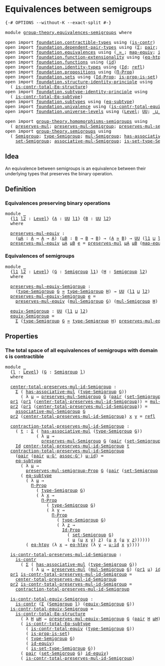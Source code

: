 # Equivalences between semigroups

<pre class="Agda"><a id="44" class="Symbol">{-#</a> <a id="48" class="Keyword">OPTIONS</a> <a id="56" class="Pragma">--without-K</a> <a id="68" class="Pragma">--exact-split</a> <a id="82" class="Symbol">#-}</a>

<a id="87" class="Keyword">module</a> <a id="94" href="group-theory.equivalences-semigroups.html" class="Module">group-theory.equivalences-semigroups</a> <a id="131" class="Keyword">where</a>

<a id="138" class="Keyword">open</a> <a id="143" class="Keyword">import</a> <a id="150" href="foundation.contractible-types.html" class="Module">foundation.contractible-types</a> <a id="180" class="Keyword">using</a> <a id="186" class="Symbol">(</a><a id="187" href="foundation-core.contractible-types.html#925" class="Function">is-contr</a><a id="195" class="Symbol">)</a>
<a id="197" class="Keyword">open</a> <a id="202" class="Keyword">import</a> <a id="209" href="foundation.dependent-pair-types.html" class="Module">foundation.dependent-pair-types</a> <a id="241" class="Keyword">using</a> <a id="247" class="Symbol">(</a><a id="248" href="foundation-core.dependent-pair-types.html#502" class="Record">Σ</a><a id="249" class="Symbol">;</a> <a id="251" href="foundation-core.dependent-pair-types.html#575" class="InductiveConstructor">pair</a><a id="255" class="Symbol">;</a> <a id="257" href="foundation-core.dependent-pair-types.html#592" class="Field">pr1</a><a id="260" class="Symbol">;</a> <a id="262" href="foundation-core.dependent-pair-types.html#604" class="Field">pr2</a><a id="265" class="Symbol">)</a>
<a id="267" class="Keyword">open</a> <a id="272" class="Keyword">import</a> <a id="279" href="foundation.equivalences.html" class="Module">foundation.equivalences</a> <a id="303" class="Keyword">using</a> <a id="309" class="Symbol">(</a><a id="310" href="foundation-core.equivalences.html#1607" class="Function Operator">_≃_</a><a id="313" class="Symbol">;</a> <a id="315" href="foundation-core.equivalences.html#1807" class="Function">map-equiv</a><a id="324" class="Symbol">;</a> <a id="326" href="foundation-core.equivalences.html#2480" class="Function">id-equiv</a><a id="334" class="Symbol">)</a>
<a id="336" class="Keyword">open</a> <a id="341" class="Keyword">import</a> <a id="348" href="foundation.function-extensionality.html" class="Module">foundation.function-extensionality</a> <a id="383" class="Keyword">using</a> <a id="389" class="Symbol">(</a><a id="390" href="foundation.function-extensionality.html#1446" class="Function">eq-htpy</a><a id="397" class="Symbol">)</a>
<a id="399" class="Keyword">open</a> <a id="404" class="Keyword">import</a> <a id="411" href="foundation.functions.html" class="Module">foundation.functions</a> <a id="432" class="Keyword">using</a> <a id="438" class="Symbol">(</a><a id="439" href="foundation-core.functions.html#309" class="Function">id</a><a id="441" class="Symbol">)</a>
<a id="443" class="Keyword">open</a> <a id="448" class="Keyword">import</a> <a id="455" href="foundation.identity-types.html" class="Module">foundation.identity-types</a> <a id="481" class="Keyword">using</a> <a id="487" class="Symbol">(</a><a id="488" href="foundation-core.identity-types.html#641" class="Datatype">Id</a><a id="490" class="Symbol">;</a> <a id="492" href="foundation-core.identity-types.html#694" class="InductiveConstructor">refl</a><a id="496" class="Symbol">)</a>
<a id="498" class="Keyword">open</a> <a id="503" class="Keyword">import</a> <a id="510" href="foundation.propositions.html" class="Module">foundation.propositions</a> <a id="534" class="Keyword">using</a> <a id="540" class="Symbol">(</a><a id="541" href="foundation.propositions.html#1941" class="Function">Π-Prop</a><a id="547" class="Symbol">)</a>
<a id="549" class="Keyword">open</a> <a id="554" class="Keyword">import</a> <a id="561" href="foundation.sets.html" class="Module">foundation.sets</a> <a id="577" class="Keyword">using</a> <a id="583" class="Symbol">(</a><a id="584" href="foundation-core.sets.html#1407" class="Function">Id-Prop</a><a id="591" class="Symbol">;</a> <a id="593" href="foundation.sets.html#2041" class="Function">is-prop-is-set</a><a id="607" class="Symbol">)</a>
<a id="609" class="Keyword">open</a> <a id="614" class="Keyword">import</a> <a id="621" href="foundation.structure-identity-principle.html" class="Module">foundation.structure-identity-principle</a> <a id="661" class="Keyword">using</a>
  <a id="669" class="Symbol">(</a> <a id="671" href="foundation.structure-identity-principle.html#1341" class="Function">is-contr-total-Eq-structure</a><a id="698" class="Symbol">)</a>
<a id="700" class="Keyword">open</a> <a id="705" class="Keyword">import</a> <a id="712" href="foundation.subtype-identity-principle.html" class="Module">foundation.subtype-identity-principle</a> <a id="750" class="Keyword">using</a>
  <a id="758" class="Symbol">(</a> <a id="760" href="foundation-core.subtype-identity-principle.html#1572" class="Function">is-contr-total-Eq-subtype</a><a id="785" class="Symbol">)</a>
<a id="787" class="Keyword">open</a> <a id="792" class="Keyword">import</a> <a id="799" href="foundation.subtypes.html" class="Module">foundation.subtypes</a> <a id="819" class="Keyword">using</a> <a id="825" class="Symbol">(</a><a id="826" href="foundation-core.subtypes.html#3381" class="Function">eq-subtype</a><a id="836" class="Symbol">)</a>
<a id="838" class="Keyword">open</a> <a id="843" class="Keyword">import</a> <a id="850" href="foundation.univalence.html" class="Module">foundation.univalence</a> <a id="872" class="Keyword">using</a> <a id="878" class="Symbol">(</a><a id="879" href="foundation.univalence.html#1532" class="Function">is-contr-total-equiv</a><a id="899" class="Symbol">)</a>
<a id="901" class="Keyword">open</a> <a id="906" class="Keyword">import</a> <a id="913" href="foundation.universe-levels.html" class="Module">foundation.universe-levels</a> <a id="940" class="Keyword">using</a> <a id="946" class="Symbol">(</a><a id="947" href="Agda.Primitive.html#597" class="Postulate">Level</a><a id="952" class="Symbol">;</a> <a id="954" href="foundation-core.universe-levels.html#222" class="Primitive">UU</a><a id="956" class="Symbol">;</a> <a id="958" href="Agda.Primitive.html#810" class="Primitive Operator">_⊔_</a><a id="961" class="Symbol">)</a>

<a id="964" class="Keyword">open</a> <a id="969" class="Keyword">import</a> <a id="976" href="group-theory.homomorphisms-semigroups.html" class="Module">group-theory.homomorphisms-semigroups</a> <a id="1014" class="Keyword">using</a>
  <a id="1022" class="Symbol">(</a> <a id="1024" href="group-theory.homomorphisms-semigroups.html#1311" class="Function">preserves-mul</a><a id="1037" class="Symbol">;</a> <a id="1039" href="group-theory.homomorphisms-semigroups.html#1922" class="Function">preserves-mul-Semigroup</a><a id="1062" class="Symbol">;</a> <a id="1064" href="group-theory.homomorphisms-semigroups.html#1536" class="Function">preserves-mul-semigroup-Prop</a><a id="1092" class="Symbol">)</a>
<a id="1094" class="Keyword">open</a> <a id="1099" class="Keyword">import</a> <a id="1106" href="group-theory.semigroups.html" class="Module">group-theory.semigroups</a> <a id="1130" class="Keyword">using</a>
  <a id="1138" class="Symbol">(</a> <a id="1140" href="group-theory.semigroups.html#737" class="Function">Semigroup</a><a id="1149" class="Symbol">;</a> <a id="1151" href="group-theory.semigroups.html#933" class="Function">type-Semigroup</a><a id="1165" class="Symbol">;</a> <a id="1167" href="group-theory.semigroups.html#1215" class="Function">mul-Semigroup</a><a id="1180" class="Symbol">;</a> <a id="1182" href="group-theory.semigroups.html#465" class="Function">has-associative-mul</a><a id="1201" class="Symbol">;</a>
    <a id="1207" href="group-theory.semigroups.html#881" class="Function">set-Semigroup</a><a id="1220" class="Symbol">;</a> <a id="1222" href="group-theory.semigroups.html#1445" class="Function">associative-mul-Semigroup</a><a id="1247" class="Symbol">;</a> <a id="1249" href="group-theory.semigroups.html#1000" class="Function">is-set-type-Semigroup</a><a id="1270" class="Symbol">)</a>
</pre>
## Idea

An equivalence between semigroups is an equivalence between their underlying types that preserves the binary operation.

## Definition

### Equivalences preserving binary operations

<pre class="Agda"><a id="1477" class="Keyword">module</a> <a id="1484" href="group-theory.equivalences-semigroups.html#1484" class="Module">_</a>
  <a id="1488" class="Symbol">{</a><a id="1489" href="group-theory.equivalences-semigroups.html#1489" class="Bound">l1</a> <a id="1492" href="group-theory.equivalences-semigroups.html#1492" class="Bound">l2</a> <a id="1495" class="Symbol">:</a> <a id="1497" href="Agda.Primitive.html#597" class="Postulate">Level</a><a id="1502" class="Symbol">}</a> <a id="1504" class="Symbol">{</a><a id="1505" href="group-theory.equivalences-semigroups.html#1505" class="Bound">A</a> <a id="1507" class="Symbol">:</a> <a id="1509" href="foundation-core.universe-levels.html#222" class="Primitive">UU</a> <a id="1512" href="group-theory.equivalences-semigroups.html#1489" class="Bound">l1</a><a id="1514" class="Symbol">}</a> <a id="1516" class="Symbol">{</a><a id="1517" href="group-theory.equivalences-semigroups.html#1517" class="Bound">B</a> <a id="1519" class="Symbol">:</a> <a id="1521" href="foundation-core.universe-levels.html#222" class="Primitive">UU</a> <a id="1524" href="group-theory.equivalences-semigroups.html#1492" class="Bound">l2</a><a id="1526" class="Symbol">}</a>
  <a id="1530" class="Keyword">where</a>

  <a id="1539" href="group-theory.equivalences-semigroups.html#1539" class="Function">preserves-mul-equiv</a> <a id="1559" class="Symbol">:</a>
    <a id="1565" class="Symbol">(</a><a id="1566" href="group-theory.equivalences-semigroups.html#1566" class="Bound">μA</a> <a id="1569" class="Symbol">:</a> <a id="1571" href="group-theory.equivalences-semigroups.html#1505" class="Bound">A</a> <a id="1573" class="Symbol">→</a> <a id="1575" href="group-theory.equivalences-semigroups.html#1505" class="Bound">A</a> <a id="1577" class="Symbol">→</a> <a id="1579" href="group-theory.equivalences-semigroups.html#1505" class="Bound">A</a><a id="1580" class="Symbol">)</a> <a id="1582" class="Symbol">(</a><a id="1583" href="group-theory.equivalences-semigroups.html#1583" class="Bound">μB</a> <a id="1586" class="Symbol">:</a> <a id="1588" href="group-theory.equivalences-semigroups.html#1517" class="Bound">B</a> <a id="1590" class="Symbol">→</a> <a id="1592" href="group-theory.equivalences-semigroups.html#1517" class="Bound">B</a> <a id="1594" class="Symbol">→</a> <a id="1596" href="group-theory.equivalences-semigroups.html#1517" class="Bound">B</a><a id="1597" class="Symbol">)</a> <a id="1599" class="Symbol">→</a> <a id="1601" class="Symbol">(</a><a id="1602" href="group-theory.equivalences-semigroups.html#1505" class="Bound">A</a> <a id="1604" href="foundation-core.equivalences.html#1607" class="Function Operator">≃</a> <a id="1606" href="group-theory.equivalences-semigroups.html#1517" class="Bound">B</a><a id="1607" class="Symbol">)</a> <a id="1609" class="Symbol">→</a> <a id="1611" href="foundation-core.universe-levels.html#222" class="Primitive">UU</a> <a id="1614" class="Symbol">(</a><a id="1615" href="group-theory.equivalences-semigroups.html#1489" class="Bound">l1</a> <a id="1618" href="Agda.Primitive.html#810" class="Primitive Operator">⊔</a> <a id="1620" href="group-theory.equivalences-semigroups.html#1492" class="Bound">l2</a><a id="1622" class="Symbol">)</a>
  <a id="1626" href="group-theory.equivalences-semigroups.html#1539" class="Function">preserves-mul-equiv</a> <a id="1646" href="group-theory.equivalences-semigroups.html#1646" class="Bound">μA</a> <a id="1649" href="group-theory.equivalences-semigroups.html#1649" class="Bound">μB</a> <a id="1652" href="group-theory.equivalences-semigroups.html#1652" class="Bound">e</a> <a id="1654" class="Symbol">=</a> <a id="1656" href="group-theory.homomorphisms-semigroups.html#1311" class="Function">preserves-mul</a> <a id="1670" href="group-theory.equivalences-semigroups.html#1646" class="Bound">μA</a> <a id="1673" href="group-theory.equivalences-semigroups.html#1649" class="Bound">μB</a> <a id="1676" class="Symbol">(</a><a id="1677" href="foundation-core.equivalences.html#1807" class="Function">map-equiv</a> <a id="1687" href="group-theory.equivalences-semigroups.html#1652" class="Bound">e</a><a id="1688" class="Symbol">)</a>
</pre>
### Equivalences of semigroups

<pre class="Agda"><a id="1735" class="Keyword">module</a> <a id="1742" href="group-theory.equivalences-semigroups.html#1742" class="Module">_</a>
  <a id="1746" class="Symbol">{</a><a id="1747" href="group-theory.equivalences-semigroups.html#1747" class="Bound">l1</a> <a id="1750" href="group-theory.equivalences-semigroups.html#1750" class="Bound">l2</a> <a id="1753" class="Symbol">:</a> <a id="1755" href="Agda.Primitive.html#597" class="Postulate">Level</a><a id="1760" class="Symbol">}</a> <a id="1762" class="Symbol">(</a><a id="1763" href="group-theory.equivalences-semigroups.html#1763" class="Bound">G</a> <a id="1765" class="Symbol">:</a> <a id="1767" href="group-theory.semigroups.html#737" class="Function">Semigroup</a> <a id="1777" href="group-theory.equivalences-semigroups.html#1747" class="Bound">l1</a><a id="1779" class="Symbol">)</a> <a id="1781" class="Symbol">(</a><a id="1782" href="group-theory.equivalences-semigroups.html#1782" class="Bound">H</a> <a id="1784" class="Symbol">:</a> <a id="1786" href="group-theory.semigroups.html#737" class="Function">Semigroup</a> <a id="1796" href="group-theory.equivalences-semigroups.html#1750" class="Bound">l2</a><a id="1798" class="Symbol">)</a>
  <a id="1802" class="Keyword">where</a>

  <a id="1811" href="group-theory.equivalences-semigroups.html#1811" class="Function">preserves-mul-equiv-Semigroup</a> <a id="1841" class="Symbol">:</a>
    <a id="1847" class="Symbol">(</a><a id="1848" href="group-theory.semigroups.html#933" class="Function">type-Semigroup</a> <a id="1863" href="group-theory.equivalences-semigroups.html#1763" class="Bound">G</a> <a id="1865" href="foundation-core.equivalences.html#1607" class="Function Operator">≃</a> <a id="1867" href="group-theory.semigroups.html#933" class="Function">type-Semigroup</a> <a id="1882" href="group-theory.equivalences-semigroups.html#1782" class="Bound">H</a><a id="1883" class="Symbol">)</a> <a id="1885" class="Symbol">→</a> <a id="1887" href="foundation-core.universe-levels.html#222" class="Primitive">UU</a> <a id="1890" class="Symbol">(</a><a id="1891" href="group-theory.equivalences-semigroups.html#1747" class="Bound">l1</a> <a id="1894" href="Agda.Primitive.html#810" class="Primitive Operator">⊔</a> <a id="1896" href="group-theory.equivalences-semigroups.html#1750" class="Bound">l2</a><a id="1898" class="Symbol">)</a>
  <a id="1902" href="group-theory.equivalences-semigroups.html#1811" class="Function">preserves-mul-equiv-Semigroup</a> <a id="1932" href="group-theory.equivalences-semigroups.html#1932" class="Bound">e</a> <a id="1934" class="Symbol">=</a>
    <a id="1940" href="group-theory.equivalences-semigroups.html#1539" class="Function">preserves-mul-equiv</a> <a id="1960" class="Symbol">(</a><a id="1961" href="group-theory.semigroups.html#1215" class="Function">mul-Semigroup</a> <a id="1975" href="group-theory.equivalences-semigroups.html#1763" class="Bound">G</a><a id="1976" class="Symbol">)</a> <a id="1978" class="Symbol">(</a><a id="1979" href="group-theory.semigroups.html#1215" class="Function">mul-Semigroup</a> <a id="1993" href="group-theory.equivalences-semigroups.html#1782" class="Bound">H</a><a id="1994" class="Symbol">)</a> <a id="1996" href="group-theory.equivalences-semigroups.html#1932" class="Bound">e</a>

  <a id="2001" href="group-theory.equivalences-semigroups.html#2001" class="Function">equiv-Semigroup</a> <a id="2017" class="Symbol">:</a> <a id="2019" href="foundation-core.universe-levels.html#222" class="Primitive">UU</a> <a id="2022" class="Symbol">(</a><a id="2023" href="group-theory.equivalences-semigroups.html#1747" class="Bound">l1</a> <a id="2026" href="Agda.Primitive.html#810" class="Primitive Operator">⊔</a> <a id="2028" href="group-theory.equivalences-semigroups.html#1750" class="Bound">l2</a><a id="2030" class="Symbol">)</a>
  <a id="2034" href="group-theory.equivalences-semigroups.html#2001" class="Function">equiv-Semigroup</a> <a id="2050" class="Symbol">=</a>
    <a id="2056" href="foundation-core.dependent-pair-types.html#502" class="Record">Σ</a> <a id="2058" class="Symbol">(</a><a id="2059" href="group-theory.semigroups.html#933" class="Function">type-Semigroup</a> <a id="2074" href="group-theory.equivalences-semigroups.html#1763" class="Bound">G</a> <a id="2076" href="foundation-core.equivalences.html#1607" class="Function Operator">≃</a> <a id="2078" href="group-theory.semigroups.html#933" class="Function">type-Semigroup</a> <a id="2093" href="group-theory.equivalences-semigroups.html#1782" class="Bound">H</a><a id="2094" class="Symbol">)</a> <a id="2096" href="group-theory.equivalences-semigroups.html#1811" class="Function">preserves-mul-equiv-Semigroup</a>
</pre>
## Properties

### The total space of all equivalences of semigroups with domain `G` is contractible

<pre class="Agda"><a id="2241" class="Keyword">module</a> <a id="2248" href="group-theory.equivalences-semigroups.html#2248" class="Module">_</a>
  <a id="2252" class="Symbol">{</a><a id="2253" href="group-theory.equivalences-semigroups.html#2253" class="Bound">l</a> <a id="2255" class="Symbol">:</a> <a id="2257" href="Agda.Primitive.html#597" class="Postulate">Level</a><a id="2262" class="Symbol">}</a> <a id="2264" class="Symbol">(</a><a id="2265" href="group-theory.equivalences-semigroups.html#2265" class="Bound">G</a> <a id="2267" class="Symbol">:</a> <a id="2269" href="group-theory.semigroups.html#737" class="Function">Semigroup</a> <a id="2279" href="group-theory.equivalences-semigroups.html#2253" class="Bound">l</a><a id="2280" class="Symbol">)</a>
  <a id="2284" class="Keyword">where</a>
  
  <a id="2295" href="group-theory.equivalences-semigroups.html#2295" class="Function">center-total-preserves-mul-id-Semigroup</a> <a id="2335" class="Symbol">:</a>
    <a id="2341" href="foundation-core.dependent-pair-types.html#502" class="Record">Σ</a> <a id="2343" class="Symbol">(</a> <a id="2345" href="group-theory.semigroups.html#465" class="Function">has-associative-mul</a> <a id="2365" class="Symbol">(</a><a id="2366" href="group-theory.semigroups.html#933" class="Function">type-Semigroup</a> <a id="2381" href="group-theory.equivalences-semigroups.html#2265" class="Bound">G</a><a id="2382" class="Symbol">))</a>
      <a id="2391" class="Symbol">(</a> <a id="2393" class="Symbol">λ</a> <a id="2395" href="group-theory.equivalences-semigroups.html#2395" class="Bound">μ</a> <a id="2397" class="Symbol">→</a> <a id="2399" href="group-theory.homomorphisms-semigroups.html#1922" class="Function">preserves-mul-Semigroup</a> <a id="2423" href="group-theory.equivalences-semigroups.html#2265" class="Bound">G</a> <a id="2425" class="Symbol">(</a><a id="2426" href="foundation-core.dependent-pair-types.html#575" class="InductiveConstructor">pair</a> <a id="2431" class="Symbol">(</a><a id="2432" href="group-theory.semigroups.html#881" class="Function">set-Semigroup</a> <a id="2446" href="group-theory.equivalences-semigroups.html#2265" class="Bound">G</a><a id="2447" class="Symbol">)</a> <a id="2449" href="group-theory.equivalences-semigroups.html#2395" class="Bound">μ</a><a id="2450" class="Symbol">)</a> <a id="2452" href="foundation-core.functions.html#309" class="Function">id</a><a id="2454" class="Symbol">)</a>
  <a id="2458" href="foundation-core.dependent-pair-types.html#592" class="Field">pr1</a> <a id="2462" class="Symbol">(</a><a id="2463" href="foundation-core.dependent-pair-types.html#592" class="Field">pr1</a> <a id="2467" class="Symbol">(</a><a id="2468" href="group-theory.equivalences-semigroups.html#2295" class="Function">center-total-preserves-mul-id-Semigroup</a><a id="2507" class="Symbol">))</a> <a id="2510" class="Symbol">=</a> <a id="2512" href="group-theory.semigroups.html#1215" class="Function">mul-Semigroup</a> <a id="2526" href="group-theory.equivalences-semigroups.html#2265" class="Bound">G</a>
  <a id="2530" href="foundation-core.dependent-pair-types.html#604" class="Field">pr2</a> <a id="2534" class="Symbol">(</a><a id="2535" href="foundation-core.dependent-pair-types.html#592" class="Field">pr1</a> <a id="2539" class="Symbol">(</a><a id="2540" href="group-theory.equivalences-semigroups.html#2295" class="Function">center-total-preserves-mul-id-Semigroup</a><a id="2579" class="Symbol">))</a> <a id="2582" class="Symbol">=</a>
    <a id="2588" href="group-theory.semigroups.html#1445" class="Function">associative-mul-Semigroup</a> <a id="2614" href="group-theory.equivalences-semigroups.html#2265" class="Bound">G</a>
  <a id="2618" href="foundation-core.dependent-pair-types.html#604" class="Field">pr2</a> <a id="2622" class="Symbol">(</a><a id="2623" href="group-theory.equivalences-semigroups.html#2295" class="Function">center-total-preserves-mul-id-Semigroup</a><a id="2662" class="Symbol">)</a> <a id="2664" href="group-theory.equivalences-semigroups.html#2664" class="Bound">x</a> <a id="2666" href="group-theory.equivalences-semigroups.html#2666" class="Bound">y</a> <a id="2668" class="Symbol">=</a> <a id="2670" href="foundation-core.identity-types.html#694" class="InductiveConstructor">refl</a>

  <a id="2678" href="group-theory.equivalences-semigroups.html#2678" class="Function">contraction-total-preserves-mul-id-Semigroup</a> <a id="2723" class="Symbol">:</a>
    <a id="2729" class="Symbol">(</a> <a id="2731" href="group-theory.equivalences-semigroups.html#2731" class="Bound">t</a> <a id="2733" class="Symbol">:</a> <a id="2735" href="foundation-core.dependent-pair-types.html#502" class="Record">Σ</a> <a id="2737" class="Symbol">(</a> <a id="2739" href="group-theory.semigroups.html#465" class="Function">has-associative-mul</a> <a id="2759" class="Symbol">(</a><a id="2760" href="group-theory.semigroups.html#933" class="Function">type-Semigroup</a> <a id="2775" href="group-theory.equivalences-semigroups.html#2265" class="Bound">G</a><a id="2776" class="Symbol">))</a>
            <a id="2791" class="Symbol">(</a> <a id="2793" class="Symbol">λ</a> <a id="2795" href="group-theory.equivalences-semigroups.html#2795" class="Bound">μ</a> <a id="2797" class="Symbol">→</a>
              <a id="2813" href="group-theory.homomorphisms-semigroups.html#1922" class="Function">preserves-mul-Semigroup</a> <a id="2837" href="group-theory.equivalences-semigroups.html#2265" class="Bound">G</a> <a id="2839" class="Symbol">(</a><a id="2840" href="foundation-core.dependent-pair-types.html#575" class="InductiveConstructor">pair</a> <a id="2845" class="Symbol">(</a><a id="2846" href="group-theory.semigroups.html#881" class="Function">set-Semigroup</a> <a id="2860" href="group-theory.equivalences-semigroups.html#2265" class="Bound">G</a><a id="2861" class="Symbol">)</a> <a id="2863" href="group-theory.equivalences-semigroups.html#2795" class="Bound">μ</a><a id="2864" class="Symbol">)</a> <a id="2866" href="foundation-core.functions.html#309" class="Function">id</a><a id="2868" class="Symbol">))</a> <a id="2871" class="Symbol">→</a>
    <a id="2877" href="foundation-core.identity-types.html#641" class="Datatype">Id</a> <a id="2880" href="group-theory.equivalences-semigroups.html#2295" class="Function">center-total-preserves-mul-id-Semigroup</a> <a id="2920" href="group-theory.equivalences-semigroups.html#2731" class="Bound">t</a>
  <a id="2924" href="group-theory.equivalences-semigroups.html#2678" class="Function">contraction-total-preserves-mul-id-Semigroup</a>
    <a id="2973" class="Symbol">(</a><a id="2974" href="foundation-core.dependent-pair-types.html#575" class="InductiveConstructor">pair</a> <a id="2979" class="Symbol">(</a><a id="2980" href="foundation-core.dependent-pair-types.html#575" class="InductiveConstructor">pair</a> <a id="2985" href="group-theory.equivalences-semigroups.html#2985" class="Bound">μ-G&#39;</a> <a id="2990" href="group-theory.equivalences-semigroups.html#2990" class="Bound">assoc-G&#39;</a><a id="2998" class="Symbol">)</a> <a id="3000" href="group-theory.equivalences-semigroups.html#3000" class="Bound">μ-id</a><a id="3004" class="Symbol">)</a> <a id="3006" class="Symbol">=</a>
    <a id="3012" href="foundation-core.subtypes.html#3381" class="Function">eq-subtype</a>
      <a id="3029" class="Symbol">(</a> <a id="3031" class="Symbol">λ</a> <a id="3033" href="group-theory.equivalences-semigroups.html#3033" class="Bound">μ</a> <a id="3035" class="Symbol">→</a>
        <a id="3045" href="group-theory.homomorphisms-semigroups.html#1536" class="Function">preserves-mul-semigroup-Prop</a> <a id="3074" href="group-theory.equivalences-semigroups.html#2265" class="Bound">G</a> <a id="3076" class="Symbol">(</a><a id="3077" href="foundation-core.dependent-pair-types.html#575" class="InductiveConstructor">pair</a> <a id="3082" class="Symbol">(</a><a id="3083" href="group-theory.semigroups.html#881" class="Function">set-Semigroup</a> <a id="3097" href="group-theory.equivalences-semigroups.html#2265" class="Bound">G</a><a id="3098" class="Symbol">)</a> <a id="3100" href="group-theory.equivalences-semigroups.html#3033" class="Bound">μ</a><a id="3101" class="Symbol">)</a> <a id="3103" href="foundation-core.functions.html#309" class="Function">id</a><a id="3105" class="Symbol">)</a>
      <a id="3113" class="Symbol">(</a> <a id="3115" href="foundation-core.subtypes.html#3381" class="Function">eq-subtype</a>
        <a id="3134" class="Symbol">(</a> <a id="3136" class="Symbol">λ</a> <a id="3138" href="group-theory.equivalences-semigroups.html#3138" class="Bound">μ</a> <a id="3140" class="Symbol">→</a>
          <a id="3152" href="foundation.propositions.html#1941" class="Function">Π-Prop</a>
            <a id="3171" class="Symbol">(</a> <a id="3173" href="group-theory.semigroups.html#933" class="Function">type-Semigroup</a> <a id="3188" href="group-theory.equivalences-semigroups.html#2265" class="Bound">G</a><a id="3189" class="Symbol">)</a>
            <a id="3203" class="Symbol">(</a> <a id="3205" class="Symbol">λ</a> <a id="3207" href="group-theory.equivalences-semigroups.html#3207" class="Bound">x</a> <a id="3209" class="Symbol">→</a>
              <a id="3225" href="foundation.propositions.html#1941" class="Function">Π-Prop</a>
                <a id="3248" class="Symbol">(</a> <a id="3250" href="group-theory.semigroups.html#933" class="Function">type-Semigroup</a> <a id="3265" href="group-theory.equivalences-semigroups.html#2265" class="Bound">G</a><a id="3266" class="Symbol">)</a>
                <a id="3284" class="Symbol">(</a> <a id="3286" class="Symbol">λ</a> <a id="3288" href="group-theory.equivalences-semigroups.html#3288" class="Bound">y</a> <a id="3290" class="Symbol">→</a>
                  <a id="3310" href="foundation.propositions.html#1941" class="Function">Π-Prop</a>
                    <a id="3337" class="Symbol">(</a> <a id="3339" href="group-theory.semigroups.html#933" class="Function">type-Semigroup</a> <a id="3354" href="group-theory.equivalences-semigroups.html#2265" class="Bound">G</a><a id="3355" class="Symbol">)</a>
                    <a id="3377" class="Symbol">(</a> <a id="3379" class="Symbol">λ</a> <a id="3381" href="group-theory.equivalences-semigroups.html#3381" class="Bound">z</a> <a id="3383" class="Symbol">→</a>
                      <a id="3407" href="foundation-core.sets.html#1407" class="Function">Id-Prop</a>
                        <a id="3439" class="Symbol">(</a> <a id="3441" href="group-theory.semigroups.html#881" class="Function">set-Semigroup</a> <a id="3455" href="group-theory.equivalences-semigroups.html#2265" class="Bound">G</a><a id="3456" class="Symbol">)</a>
                        <a id="3482" class="Symbol">(</a> <a id="3484" href="group-theory.equivalences-semigroups.html#3138" class="Bound">μ</a> <a id="3486" class="Symbol">(</a><a id="3487" href="group-theory.equivalences-semigroups.html#3138" class="Bound">μ</a> <a id="3489" href="group-theory.equivalences-semigroups.html#3207" class="Bound">x</a> <a id="3491" href="group-theory.equivalences-semigroups.html#3288" class="Bound">y</a><a id="3492" class="Symbol">)</a> <a id="3494" href="group-theory.equivalences-semigroups.html#3381" class="Bound">z</a><a id="3495" class="Symbol">)</a> <a id="3497" class="Symbol">(</a><a id="3498" href="group-theory.equivalences-semigroups.html#3138" class="Bound">μ</a> <a id="3500" href="group-theory.equivalences-semigroups.html#3207" class="Bound">x</a> <a id="3502" class="Symbol">(</a><a id="3503" href="group-theory.equivalences-semigroups.html#3138" class="Bound">μ</a> <a id="3505" href="group-theory.equivalences-semigroups.html#3288" class="Bound">y</a> <a id="3507" href="group-theory.equivalences-semigroups.html#3381" class="Bound">z</a><a id="3508" class="Symbol">))))))</a>
        <a id="3523" class="Symbol">(</a> <a id="3525" href="foundation.function-extensionality.html#1446" class="Function">eq-htpy</a> <a id="3533" class="Symbol">(λ</a> <a id="3536" href="group-theory.equivalences-semigroups.html#3536" class="Bound">x</a> <a id="3538" class="Symbol">→</a> <a id="3540" href="foundation.function-extensionality.html#1446" class="Function">eq-htpy</a> <a id="3548" class="Symbol">(λ</a> <a id="3551" href="group-theory.equivalences-semigroups.html#3551" class="Bound">y</a> <a id="3553" class="Symbol">→</a> <a id="3555" href="group-theory.equivalences-semigroups.html#3000" class="Bound">μ-id</a> <a id="3560" href="group-theory.equivalences-semigroups.html#3536" class="Bound">x</a> <a id="3562" href="group-theory.equivalences-semigroups.html#3551" class="Bound">y</a><a id="3563" class="Symbol">))))</a>

  <a id="3571" href="group-theory.equivalences-semigroups.html#3571" class="Function">is-contr-total-preserves-mul-id-Semigroup</a> <a id="3613" class="Symbol">:</a>
    <a id="3619" href="foundation-core.contractible-types.html#925" class="Function">is-contr</a>
      <a id="3634" class="Symbol">(</a> <a id="3636" href="foundation-core.dependent-pair-types.html#502" class="Record">Σ</a> <a id="3638" class="Symbol">(</a> <a id="3640" href="group-theory.semigroups.html#465" class="Function">has-associative-mul</a> <a id="3660" class="Symbol">(</a><a id="3661" href="group-theory.semigroups.html#933" class="Function">type-Semigroup</a> <a id="3676" href="group-theory.equivalences-semigroups.html#2265" class="Bound">G</a><a id="3677" class="Symbol">))</a>
          <a id="3690" class="Symbol">(</a> <a id="3692" class="Symbol">λ</a> <a id="3694" href="group-theory.equivalences-semigroups.html#3694" class="Bound">μ</a> <a id="3696" class="Symbol">→</a> <a id="3698" href="group-theory.homomorphisms-semigroups.html#1311" class="Function">preserves-mul</a> <a id="3712" class="Symbol">(</a><a id="3713" href="group-theory.semigroups.html#1215" class="Function">mul-Semigroup</a> <a id="3727" href="group-theory.equivalences-semigroups.html#2265" class="Bound">G</a><a id="3728" class="Symbol">)</a> <a id="3730" class="Symbol">(</a><a id="3731" href="foundation-core.dependent-pair-types.html#592" class="Field">pr1</a> <a id="3735" href="group-theory.equivalences-semigroups.html#3694" class="Bound">μ</a><a id="3736" class="Symbol">)</a> <a id="3738" href="foundation-core.functions.html#309" class="Function">id</a><a id="3740" class="Symbol">))</a>
  <a id="3745" href="foundation-core.dependent-pair-types.html#592" class="Field">pr1</a> <a id="3749" href="group-theory.equivalences-semigroups.html#3571" class="Function">is-contr-total-preserves-mul-id-Semigroup</a> <a id="3791" class="Symbol">=</a>
    <a id="3797" href="group-theory.equivalences-semigroups.html#2295" class="Function">center-total-preserves-mul-id-Semigroup</a>
  <a id="3839" href="foundation-core.dependent-pair-types.html#604" class="Field">pr2</a> <a id="3843" href="group-theory.equivalences-semigroups.html#3571" class="Function">is-contr-total-preserves-mul-id-Semigroup</a> <a id="3885" class="Symbol">=</a>
    <a id="3891" href="group-theory.equivalences-semigroups.html#2678" class="Function">contraction-total-preserves-mul-id-Semigroup</a>

  <a id="3939" href="group-theory.equivalences-semigroups.html#3939" class="Function">is-contr-total-equiv-Semigroup</a> <a id="3970" class="Symbol">:</a>
    <a id="3976" href="foundation-core.contractible-types.html#925" class="Function">is-contr</a> <a id="3985" class="Symbol">(</a><a id="3986" href="foundation-core.dependent-pair-types.html#502" class="Record">Σ</a> <a id="3988" class="Symbol">(</a><a id="3989" href="group-theory.semigroups.html#737" class="Function">Semigroup</a> <a id="3999" href="group-theory.equivalences-semigroups.html#2253" class="Bound">l</a><a id="4000" class="Symbol">)</a> <a id="4002" class="Symbol">(</a><a id="4003" href="group-theory.equivalences-semigroups.html#2001" class="Function">equiv-Semigroup</a> <a id="4019" href="group-theory.equivalences-semigroups.html#2265" class="Bound">G</a><a id="4020" class="Symbol">))</a>
  <a id="4025" href="group-theory.equivalences-semigroups.html#3939" class="Function">is-contr-total-equiv-Semigroup</a> <a id="4056" class="Symbol">=</a>
    <a id="4062" href="foundation.structure-identity-principle.html#1341" class="Function">is-contr-total-Eq-structure</a>
      <a id="4096" class="Symbol">(</a> <a id="4098" class="Symbol">λ</a> <a id="4100" href="group-theory.equivalences-semigroups.html#4100" class="Bound">H</a> <a id="4102" href="group-theory.equivalences-semigroups.html#4102" class="Bound">μH</a> <a id="4105" class="Symbol">→</a> <a id="4107" href="group-theory.equivalences-semigroups.html#1811" class="Function">preserves-mul-equiv-Semigroup</a> <a id="4137" href="group-theory.equivalences-semigroups.html#2265" class="Bound">G</a> <a id="4139" class="Symbol">(</a><a id="4140" href="foundation-core.dependent-pair-types.html#575" class="InductiveConstructor">pair</a> <a id="4145" href="group-theory.equivalences-semigroups.html#4100" class="Bound">H</a> <a id="4147" href="group-theory.equivalences-semigroups.html#4102" class="Bound">μH</a><a id="4149" class="Symbol">))</a>
      <a id="4158" class="Symbol">(</a> <a id="4160" href="foundation-core.subtype-identity-principle.html#1572" class="Function">is-contr-total-Eq-subtype</a>
        <a id="4194" class="Symbol">(</a> <a id="4196" href="foundation.univalence.html#1532" class="Function">is-contr-total-equiv</a> <a id="4217" class="Symbol">(</a><a id="4218" href="group-theory.semigroups.html#933" class="Function">type-Semigroup</a> <a id="4233" href="group-theory.equivalences-semigroups.html#2265" class="Bound">G</a><a id="4234" class="Symbol">))</a>
        <a id="4245" class="Symbol">(</a> <a id="4247" href="foundation.sets.html#2041" class="Function">is-prop-is-set</a><a id="4261" class="Symbol">)</a>
        <a id="4271" class="Symbol">(</a> <a id="4273" href="group-theory.semigroups.html#933" class="Function">type-Semigroup</a> <a id="4288" href="group-theory.equivalences-semigroups.html#2265" class="Bound">G</a><a id="4289" class="Symbol">)</a>
        <a id="4299" class="Symbol">(</a> <a id="4301" href="foundation-core.equivalences.html#2480" class="Function">id-equiv</a><a id="4309" class="Symbol">)</a>
        <a id="4319" class="Symbol">(</a> <a id="4321" href="group-theory.semigroups.html#1000" class="Function">is-set-type-Semigroup</a> <a id="4343" href="group-theory.equivalences-semigroups.html#2265" class="Bound">G</a><a id="4344" class="Symbol">))</a>
      <a id="4353" class="Symbol">(</a> <a id="4355" href="foundation-core.dependent-pair-types.html#575" class="InductiveConstructor">pair</a> <a id="4360" class="Symbol">(</a><a id="4361" href="group-theory.semigroups.html#881" class="Function">set-Semigroup</a> <a id="4375" href="group-theory.equivalences-semigroups.html#2265" class="Bound">G</a><a id="4376" class="Symbol">)</a> <a id="4378" href="foundation-core.equivalences.html#2480" class="Function">id-equiv</a><a id="4386" class="Symbol">)</a>
      <a id="4394" class="Symbol">(</a> <a id="4396" href="group-theory.equivalences-semigroups.html#3571" class="Function">is-contr-total-preserves-mul-id-Semigroup</a><a id="4437" class="Symbol">)</a>
</pre>